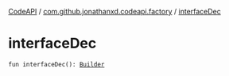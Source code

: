 [CodeAPI](../index.md) / [com.github.jonathanxd.codeapi.factory](index.md) / [interfaceDec](.)

# interfaceDec

`fun interfaceDec(): `[`Builder`](../com.github.jonathanxd.codeapi.base/-interface-declaration/-builder/index.md)